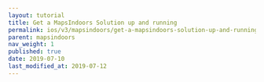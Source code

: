 ```yaml
---
layout: tutorial
title: Get a MapsIndoors Solution up and running
permalink: ios/v3/mapsindoors/get-a-mapsindoors-solution-up-and-running
parent: mapsindoors
nav_weight: 1
published: true
date: 2019-07-10
last_modified_at: 2019-07-12
---
```

